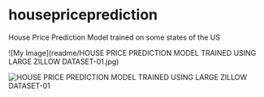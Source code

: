 # housepriceprediction
House Price Prediction Model trained on some states of the US

![My Image](readme/HOUSE PRICE PREDICTION MODEL TRAINED USING LARGE ZILLOW DATASET-01.jpg)

![HOUSE PRICE PREDICTION MODEL TRAINED USING LARGE ZILLOW DATASET-01](https://user-images.githubusercontent.com/63504037/210255115-f72ccf35-cba1-4eb1-b63d-6e54a99af2fb.jpg)
